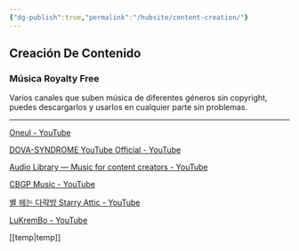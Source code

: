 ```yaml
---
{"dg-publish":true,"permalink":"/hubsite/content-creation/"}
---
```


## Creación De Contenido

### Música Royalty Free

Varios canales que suben música de diferentes géneros sin copyright, puedes descargarlos y usarlos en cualquier parte sin problemas.

---

[Oneul - YouTube](https://www.youtube.com/channel/UCM4rFS9nLw2AiBNiDWBNChg)

[DOVA-SYNDROME YouTube Official - YouTube](https://www.youtube.com/c/DOVASYNDROMEYouTubeOfficial/videos)

[Audio Library — Music for content creators - YouTube](https://www.youtube.com/c/audiolibrary-channel)

[CBGP Music - YouTube](https://www.youtube.com/user/CBGPmusic/playlists)

[별 헤는 다락방 Starry Attic - YouTube](https://www.youtube.com/c/DaystarProject/videos)

[LuKremBo - YouTube](https://www.youtube.com/channel/UCcUuUhBChMXm-irdwoFT-vg)

[[temp\|temp]]
